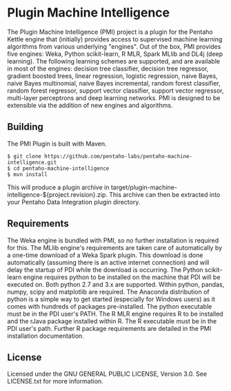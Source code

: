 Plugin Machine Intelligence
============================

The Plugin Machine Intelligence (PMI) project is a plugin for the Pentaho Kettle engine that (initially) provides access to supervised machine learning algorithms from various underlying "engines". Out of the box, PMI provides five engines: Weka, Python scikit-learn, R MLR, Spark MLlib and DL4j (deep learning). The following learning schemes are supported, and are available in most of the engines: decision tree classifier, decision tree regressor, gradient boosted trees, linear regression, logistic regression, naive Bayes, naive Bayes multinomial, naive Bayes incremental, random forest classifier, random forest regressor, support vector classifier, support vector regressor, multi-layer perceptrons and deep learning networks. PMI is designed to be extensible via the addition of new engines and algorithms.

Building
--------
The PMI Plugin is built with Maven.

    $ git clone https://github.com/pentaho-labs/pentaho-machine-intelligence.git
    $ cd pentaho-machine-intelligence
    $ mvn install

This will produce a plugin archive in target/plugin-machine-intelligence-${project.revision}.zip. This archive can then be extracted into your Pentaho Data Integration plugin directory.

Requirements
---------------
The Weka engine is bundled with PMI, so no further installation is required for this. The MLlib engine's requirements are taken care of automatically by a one-time download of a Weka Spark plugin. This download is done automatically (assuming there is an active internet connection) and will delay the startup of PDI while the download is occurring. The Python scikit-learn engine requires python to be installed on the machine that PDI will be executed on. Both python 2.7 and 3.x are supported. Within python, pandas, numpy, scipy and matplotlib are required. The Anaconda distribution of python is a simple way to get started (especially for Windows users) as it comes with hundreds of packages pre-installed. The python executable must be in the PDI user's PATH. The R MLR engine requires R to be installed and the rJava package installed within R. The R executable must be in the PDI user's path. Further R package requirements are detailed in the PMI installation documentation.

License
-------
Licensed under the GNU GENERAL PUBLIC LICENSE, Version 3.0. See LICENSE.txt for more information.
